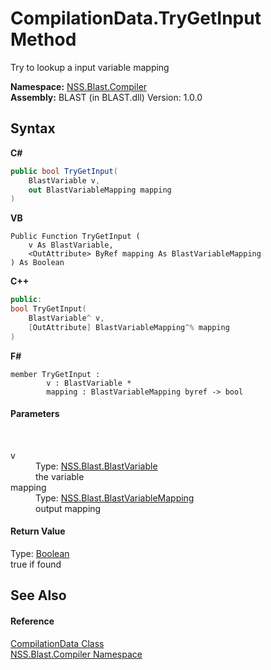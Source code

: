 # CompilationData.TryGetInput Method 
 

Try to lookup a input variable mapping

**Namespace:**&nbsp;<a href="26a25caa-f50b-92ad-f15c-dbb9db1493ae">NSS.Blast.Compiler</a><br />**Assembly:**&nbsp;BLAST (in BLAST.dll) Version: 1.0.0

## Syntax

**C#**<br />
``` C#
public bool TryGetInput(
	BlastVariable v,
	out BlastVariableMapping mapping
)
```

**VB**<br />
``` VB
Public Function TryGetInput ( 
	v As BlastVariable,
	<OutAttribute> ByRef mapping As BlastVariableMapping
) As Boolean
```

**C++**<br />
``` C++
public:
bool TryGetInput(
	BlastVariable^ v, 
	[OutAttribute] BlastVariableMapping^% mapping
)
```

**F#**<br />
``` F#
member TryGetInput : 
        v : BlastVariable * 
        mapping : BlastVariableMapping byref -> bool 

```


#### Parameters
&nbsp;<dl><dt>v</dt><dd>Type: <a href="f06b3ca6-6fc7-2463-b0e0-c8541bfc9d8d">NSS.Blast.BlastVariable</a><br />the variable</dd><dt>mapping</dt><dd>Type: <a href="eb361662-785e-bcaa-4025-53c4d56c26e1">NSS.Blast.BlastVariableMapping</a><br />output mapping</dd></dl>

#### Return Value
Type: <a href="https://docs.microsoft.com/dotnet/api/system.boolean" target="_blank" rel="noopener noreferrer">Boolean</a><br />true if found

## See Also


#### Reference
<a href="52667f7e-8dc6-6543-e265-fdc90d6834fa">CompilationData Class</a><br /><a href="26a25caa-f50b-92ad-f15c-dbb9db1493ae">NSS.Blast.Compiler Namespace</a><br />